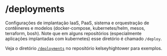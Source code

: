 # /deployments

Configurações de implantação IaaS, PaaS, sistema e orquestração de contêineres e modelos (docker-compose, kubernetes/helm, mesos, terraform, bosh). Note que em alguns repositórios (especialmente aplicações implantadas com kubernetes) esse diretório é chamado `/deploy`.

Veja o diretório [`/deployments`](https://github.com/kelseyhightower/kelseyhightower/tree/master/deployments) no repositório kelseyhightower para exemplos.